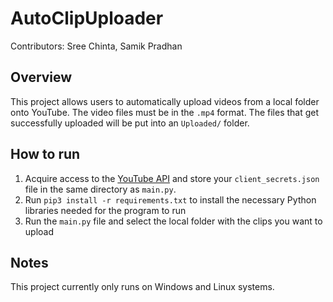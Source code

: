 # AutoClipUploader

Contributors: Sree Chinta, Samik Pradhan

## Overview

This project allows users to automatically upload videos from a local folder onto YouTube. The video files must be in the `.mp4` format. The files that get successfully uploaded will be put into an `Uploaded/` folder.

## How to run

1) Acquire access to the [YouTube API](https://developers.google.com/youtube/v3/getting-started) and store your `client_secrets.json` file in the same directory as `main.py`.
2) Run `pip3 install -r requirements.txt` to install the necessary Python libraries needed for the program to run
3) Run the `main.py` file and select the local folder with the clips you want to upload

## Notes

This project currently only runs on Windows and Linux systems.
